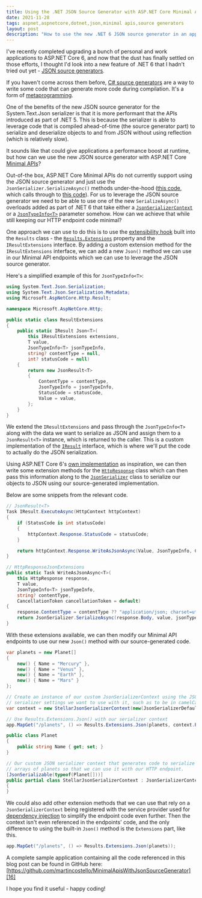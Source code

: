 ```yaml
---
title: Using the .NET JSON Source Generator with ASP.NET Core Minimal APIs
date: 2021-11-28
tags: aspnet,aspnetcore,dotnet,json,minimal apis,source generators
layout: post
description: "How to use the new .NET 6 JSON source generator in an application using ASP.NET Core Minimal APIs."
---
```


I've recently completed upgrading a bunch of personal and work applications to
ASP.NET Core 6, and now that the dust has finally settled on those efforts, I
thought I'd look into a new feature of .NET 6 that I hadn't tried out yet - [JSON source generators][1].

If you haven't come across them before, [C# source generators][2] are a way to
write some code that can generate more code during compilation. It's a form of
[metaprogramming][3].

One of the benefits of the new JSON source generator for the System.Text.Json
serializer is that it is more performant that the APIs introduced as part of
.NET 5. This is because the serializer is able to leverage code that is compiled
ahead-of-time (the source generator part) to serialize and deserialize objects
to and from JSON without using reflection (which is relatively slow).

It sounds like that could give applications a performance boost at runtime, but
how can we use the new JSON source generator with ASP.NET Core [Minimal APIs][4]?

<!--more-->

Out-of-the box, ASP.NET Core Minimal APIs do not currently support using the JSON
source generator and just use the `JsonSerializer.SerializeAsync()` methods
under-the-hood ([this code][5], which calls through to [this code][6]). For us
to leverage the JSON source generator we need to be able to use one of the new
`SerializeAsync()` overloads added as part of .NET 6 that take either a
[`JsonSerializerContext`][7] or a [`JsonTypeInfo<T>`][8] parameter somehow. How
can we achieve that while still keeping our HTTP endpoint code minimal?

One approach we can use to do this is to use the [extensibility hook][9] built
into the `Results` class - the [`Results.Extensions`][10] property and the
`IResultExtensions` interface. By adding a custom extension method for the
`IResultExtensions` interface, we can add a new `Json()` method we can use in
our Minimal API endpoints which we can use to leverage the JSON source generator.

Here's a simplified example of this for `JsonTypeInfo<T>`:

```csharp
using System.Text.Json.Serialization;
using System.Text.Json.Serialization.Metadata;
using Microsoft.AspNetCore.Http.Result;

namespace Microsoft.AspNetCore.Http;

public static class ResultExtensions
{
    public static IResult Json<T>(
        this IResultExtensions extensions,
        T value,
        JsonTypeInfo<T> jsonTypeInfo,
        string? contentType = null,
        int? statusCode = null)
    {
        return new JsonResult<T>
        {
            ContentType = contentType,
            JsonTypeInfo = jsonTypeInfo,
            StatusCode = statusCode,
            Value = value,
        };
    }
}
```

We extend the `IResultExtensions` and pass through the `JsonTypeInfo<T>` along
with the data we want to serialize as JSON and assign them to a `JsonResult<T>`
instance, which is returned to the caller. This is a custom implementation of the
[`IResult`][11] interface, which is where we'll put the code to actually do the
JSON serialization.

Using ASP.NET Core 6's [own implementation][12] as inspiration, we can then
write some extension methods for the [`HttpResponse`][13] class which can then
pass this information along to the [`JsonSerializer`][14] class to serialize
our objects to JSON using our source-generated implementation.

Below are some snippets from the relevant code.

```csharp
// JsonResult<T>
Task IResult.ExecuteAsync(HttpContext httpContext)
{
    if (StatusCode is int statusCode)
    {
        httpContext.Response.StatusCode = statusCode;
    }

    return httpContext.Response.WriteAsJsonAsync(Value, JsonTypeInfo, ContentType);
}

// HttpResponseJsonExtensions
public static Task WriteAsJsonAsync<T>(
    this HttpResponse response,
    T value,
    JsonTypeInfo<T> jsonTypeInfo,
    string? contentType,
    CancellationToken cancellationToken = default)
{
    response.ContentType = contentType ?? "application/json; charset=utf-8";
    return JsonSerializer.SerializeAsync(response.Body, value, jsonTypeInfo, cancellationToken);
}
```

With these extensions available, we can then modify our Minimal API endpoints to
use our new `Json()` method with our source-generated code.

```csharp
var planets = new Planet[]
{
    new() { Name = "Mercury" },
    new() { Name = "Venus" },
    new() { Name = "Earth" },
    new() { Name = "Mars" }
};

// Create an instance of our custom JsonSerializerContext using the JSON
// serializer settings we want to use with it, such as to be in camelCase.
var context = new StellarJsonSerializerContext(new(JsonSerializerDefaults.Web));

// Use Results.Extensions.Json() with our serializer context
app.MapGet("/planets", () => Results.Extensions.Json(planets, context.PlanetArray));

public class Planet
{
    public string Name { get; set; }
}

// Our custom JSON serializer context that generates code to serialize
// arrays of planets so that we can use it with our HTTP endpoint.
[JsonSerializable(typeof(Planet[]))]
public partial class StellarJsonSerializerContext : JsonSerializerContext
{
}
```

We could also add other extension methods that we can use that rely on a
`JsonSerializerContext` being registered with the service provider used for
[dependency injection][15] to simplify the endpoint code even further. Then the
context isn't even referenced in the endpoints' code, and the only difference to
using the built-in `Json()` method is the `Extensions` part, like this.

```csharp
app.MapGet("/planets", () => Results.Extensions.Json(planets));
```

A complete sample application containing all the code referenced in this blog
post can be found in GitHub here: [https://github.com/martincostello/MinimalApisWithJsonSourceGenerator][16]

I hope you find it useful - happy coding!

[1]: https://devblogs.microsoft.com/dotnet/try-the-new-system-text-json-source-generator/
[2]: https://devblogs.microsoft.com/dotnet/introducing-c-source-generators/
[3]: https://en.wikipedia.org/wiki/Metaprogramming
[4]: https://docs.microsoft.com/en-us/aspnet/core/fundamentals/minimal-apis
[5]: https://github.com/dotnet/aspnetcore/blob/ae1a6cbe225b99c0bf38b7e31bf60cb653b73a52/src/Http/Http.Results/src/JsonResult.cs#L57
[6]: https://github.com/dotnet/aspnetcore/blob/ae1a6cbe225b99c0bf38b7e31bf60cb653b73a52/src/Http/Http.Extensions/src/HttpResponseJsonExtensions.cs#L91
[7]: https://docs.microsoft.com/en-us/dotnet/api/system.text.json.jsonserializer.serializeasync?view=net-6.0#System_Text_Json_JsonSerializer_SerializeAsync_System_IO_Stream_System_Object_System_Type_System_Text_Json_Serialization_JsonSerializerContext_System_Threading_CancellationToken_
[8]: https://docs.microsoft.com/en-us/dotnet/api/system.text.json.jsonserializer.serializeasync?view=net-6.0#System_Text_Json_JsonSerializer_SerializeAsync__1_System_IO_Stream___0_System_Text_Json_Serialization_Metadata_JsonTypeInfo___0__System_Threading_CancellationToken_
[9]: https://docs.microsoft.com/en-us/aspnet/core/fundamentals/minimal-apis?view=aspnetcore-6.0#customizing-results
[10]: https://docs.microsoft.com/en-us/dotnet/api/microsoft.aspnetcore.http.results.extensions?view=aspnetcore-6.0#Microsoft_AspNetCore_Http_Results_Extensions
[11]: https://docs.microsoft.com/en-us/dotnet/api/microsoft.aspnetcore.http.iresult?view=aspnetcore-6.0
[12]: https://github.com/dotnet/aspnetcore/blob/ae1a6cbe225b99c0bf38b7e31bf60cb653b73a52/src/Http/Http.Results/src/JsonResult.cs#L47-L58
[13]: https://docs.microsoft.com/en-us/dotnet/api/microsoft.aspnetcore.http.httpresponse?view=aspnetcore-6.0
[14]: https://docs.microsoft.com/en-us/dotnet/api/system.text.json.jsonserializer?view=net-6.0
[15]: https://docs.microsoft.com/en-us/aspnet/core/fundamentals/dependency-injection?view=aspnetcore-6.0
[16]: https://github.com/martincostello/MinimalApisWithJsonSourceGenerator
